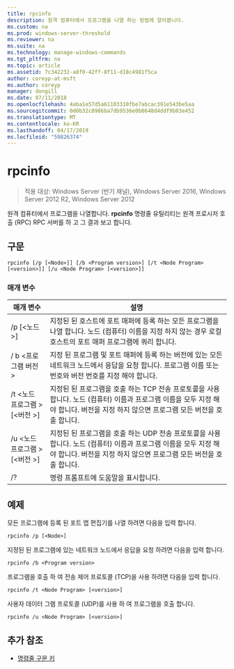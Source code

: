 ```yaml
---
title: rpcinfo
description: 원격 컴퓨터에서 프로그램을 나열 하는 방법에 알아봅니다.
ms.custom: na
ms.prod: windows-server-threshold
ms.reviewer: na
ms.suite: na
ms.technology: manage-windows-commands
ms.tgt_pltfrm: na
ms.topic: article
ms.assetid: 7c342232-a8f0-42ff-8f11-d18c4981f5ca
author: coreyp-at-msft
ms.author: coreyp
manager: dongill
ms.date: 07/11/2018
ms.openlocfilehash: 4aba1e57d5a61103310fbe7abcac391e543be5aa
ms.sourcegitcommit: 0d0b32c8986ba7db9536e0b8648d4ddf9b03e452
ms.translationtype: MT
ms.contentlocale: ko-KR
ms.lasthandoff: 04/17/2019
ms.locfileid: "59826374"
---
```

# <a name="rpcinfo"></a>rpcinfo

>적용 대상: Windows Server (반기 채널), Windows Server 2016, Windows Server 2012 R2, Windows Server 2012

원격 컴퓨터에서 프로그램을 나열합니다. **rpcinfo** 명령줄 유틸리티는 원격 프로시저 호출 (RPC) RPC 서버를 하 고 그 결과 보고 합니다. 

## <a name="syntax"></a>구문
```
rpcinfo [/p [<Node>]] [/b <Program version>] [/t <Node Program> [<version>]] [/u <Node Program> [<version>]]
```

### <a name="parameters"></a>매개 변수
|매개 변수|설명|
|-------|--------|
|/p [\<노드 >]|지정된 된 호스트에 포트 매퍼에 등록 하는 모든 프로그램을 나열 합니다. 노드 (컴퓨터) 이름을 지정 하지 않는 경우 로컬 호스트의 포트 매퍼 프로그램에 쿼리 합니다.|
|/ b \<프로그램 버전 >|지정 된 프로그램 및 포트 매퍼에 등록 하는 버전에 있는 모든 네트워크 노드에서 응답을 요청 합니다. 프로그램 이름 또는 번호와 버전 번호를 지정 해야 합니다.|
|/t \<노드 프로그램 > [\<버전 >]|지정된 된 프로그램을 호출 하는 TCP 전송 프로토콜을 사용 합니다. 노드 (컴퓨터) 이름과 프로그램 이름을 모두 지정 해야 합니다. 버전을 지정 하지 않으면 프로그램 모든 버전을 호출 합니다.|
|/u \<노드 프로그램 > [\<버전 >]|지정된 된 프로그램을 호출 하는 UDP 전송 프로토콜을 사용 합니다. 노드 (컴퓨터) 이름과 프로그램 이름을 모두 지정 해야 합니다. 버전을 지정 하지 않으면 프로그램 모든 버전을 호출 합니다.|
|/?|명령 프롬프트에 도움말을 표시합니다.|

## <a name="BKMK_Examples"></a>예제
모든 프로그램에 등록 된 포트 맵 편집기를 나열 하려면 다음을 입력 합니다.
```
rpcinfo /p [<Node>]
```
지정된 된 프로그램에 있는 네트워크 노드에서 응답을 요청 하려면 다음을 입력 합니다.
```
rpcinfo /b <Program version>
```
프로그램을 호출 하 여 전송 제어 프로토콜 (TCP)을 사용 하려면 다음을 입력 합니다.
```
rpcinfo /t <Node Program> [<version>]
```
사용자 데이터 그램 프로토콜 (UDP)를 사용 하 여 프로그램을 호출 합니다.
```
rpcinfo /u <Node Program> [<version>]
```

## <a name="additional-references"></a>추가 참조
-   [명령줄 구문 키](command-line-syntax-key.md)
